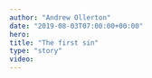 ```yaml
---
author: "Andrew Ollerton"
date: "2019-08-03T07:00:00+00:00"
hero: 
title: "The first sin"
type: "story"
video: 
---
```

